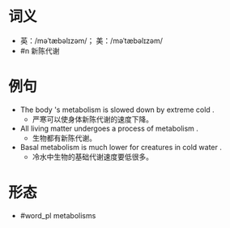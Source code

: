 # 词义
- 英：/məˈtæbəlɪzəm/； 美：/məˈtæbəlɪzəm/
- #n 新陈代谢
# 例句
- The body 's metabolism is slowed down by extreme cold .
	- 严寒可以使身体新陈代谢的速度下降。
- All living matter undergoes a process of metabolism .
	- 生物都有新陈代谢。
- Basal metabolism is much lower for creatures in cold water .
	- 冷水中生物的基础代谢速度要低很多。
# 形态
- #word_pl metabolisms
